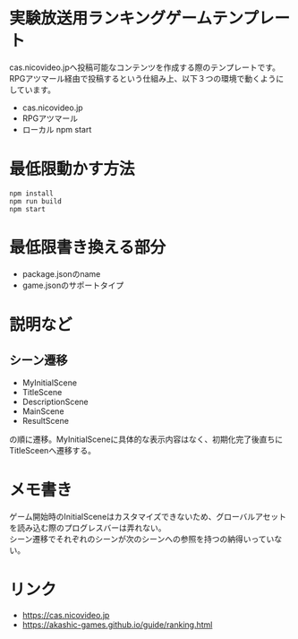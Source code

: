 # 実験放送用ランキングゲームテンプレート

cas.nicovideo.jpへ投稿可能なコンテンツを作成する際のテンプレートです。  
RPGアツマール経由で投稿するという仕組み上、以下３つの環境で動くようにしています。

- cas.nicovideo.jp
- RPGアツマール
- ローカル npm start

# 最低限動かす方法
```
npm install
npm run build
npm start
```

# 最低限書き換える部分
- package.jsonのname
- game.jsonのサポートタイプ


# 説明など
## シーン遷移
- MyInitialScene
- TitleScene
- DescriptionScene
- MainScene
- ResultScene


の順に遷移。MyInitialSceneに具体的な表示内容はなく、初期化完了後直ちにTitleSceenへ遷移する。


# メモ書き
ゲーム開始時のInitialSceneはカスタマイズできないため、グローバルアセットを読み込む際のプログレスバーは弄れない。  
シーン遷移でそれぞれのシーンが次のシーンへの参照を持つの納得いっていない。

# リンク

- https://cas.nicovideo.jp
- https://akashic-games.github.io/guide/ranking.html
